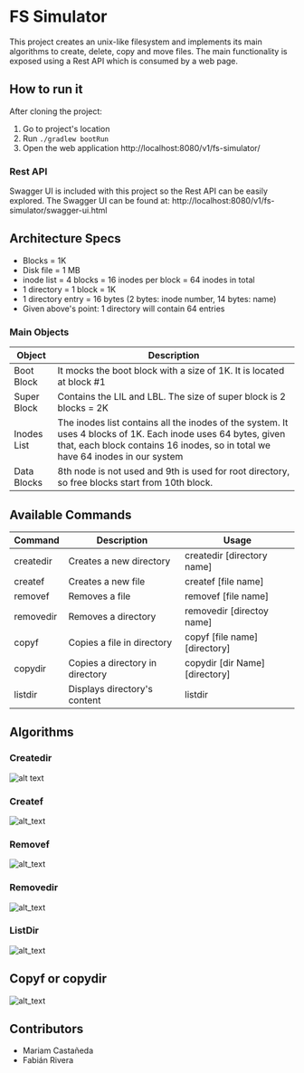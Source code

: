 # FS Simulator

This project creates an unix-like filesystem and implements its main algorithms to create, delete, copy and move files.
The main functionality is exposed using a Rest API which is consumed by a web page.

## How to run it
After cloning the project:
1. Go to project's location
2. Run `./gradlew bootRun`
3. Open the web application http://localhost:8080/v1/fs-simulator/

### Rest API
Swagger UI is included with this project so the Rest API can be easily explored. The Swagger UI can be found at: http://localhost:8080/v1/fs-simulator/swagger-ui.html

## Architecture Specs
* Blocks = 1K
* Disk file = 1 MB
* inode list = 4 blocks = 16 inodes per block = 64 inodes in total
* 1 directory = 1 block = 1K
* 1 directory entry = 16 bytes (2 bytes: inode number, 14 bytes: name)
* Given above's point: 1 directory will contain 64 entries

### Main Objects

| Object        | Description  | 
| -----------   | -----------  | 
| Boot Block    | It mocks the boot block with a size of 1K. It is located at block #1 |  
| Super Block   | Contains the LIL and LBL. The size of super block is 2 blocks = 2K |
| Inodes List   | The inodes list contains all the inodes of the system. It uses 4 blocks of 1K. Each inode uses 64 bytes, given that, each block contains 16 inodes, so in total we have 64 inodes in our system |
| Data Blocks   | 8th node is not used and 9th is used for root directory, so free blocks start from 10th block.|


## Available Commands
| Command      | Description                       | Usage
| -----------  | -----------                       | -----------                     |
| createdir    | Creates a new directory           | createdir [directory name]      |
| createf      | Creates a new file                | createf [file name]             |
| removef      | Removes a file                    | removef [file name]             |
| removedir    | Removes a directory               | removedir [directoy name]       |
| copyf        | Copies a file in directory        | copyf [file name] [directory]   |
| copydir      | Copies a directory in directory   | copydir [dir Name] [directory]  |
| listdir      | Displays directory's content      | listdir                         |


## Algorithms
### Createdir 
![alt text](https://www.websequencediagrams.com/files/render?link=pDiOofWbzbbVEXAlewnpTMHY8cUHixMvp9pgUeg0n0RrqG1rssxGC0xWiVLRJWJq)
### Createf
![alt_text](https://www.websequencediagrams.com/files/render?link=XXmG3ZP3OdbNFgCOOEmZSwgC7KTnm3vjg5oIGEw3AeTwzo1VDEJSY21DW2CejLNo)
### Removef
![alt_text](https://www.websequencediagrams.com/files/render?link=V3HbFHo23mbmKyt1Es75sgGXkcKCBoinyYnPUrqZHyCRuyaS71PfERu79BcSimiR)
### Removedir
![alt_text](https://www.websequencediagrams.com/files/render?link=zjygWzUMB7s84nlcmZiW1oZwdmVyAQHCtUAoMyKzYixE5STAIl0f1XWqjia4cKJP)
### ListDir
![alt_text](https://www.websequencediagrams.com/files/render?link=Disaw4xD5j9IpEddtja9N0pnvXW5SVQZPzCIvwWOC4swrKcULMH7AfWo7TNE4MLH)
## Copyf or copydir
![alt_text](https://www.websequencediagrams.com/files/render?link=MpoNFVOFdc3lQx9VA1EDy5EmyegoarR7N5oji2PpgujA4Y3cHDPlAQoajH6VhqE8)

## Contributors
* Mariam Castañeda
* Fabián Rivera
